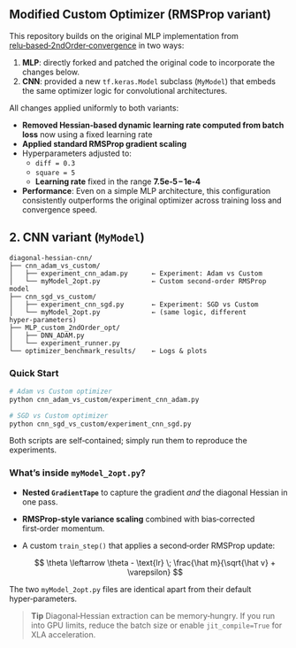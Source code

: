 ## Modified Custom Optimizer (RMSProp variant)

This repository builds on the original MLP implementation from [relu‑based‑2ndOrder‑convergence](https://github.com/YunInSung/relu-based-2ndOrder-convergence) in two ways:

1. **MLP**: directly forked and patched the original code to incorporate the changes below.  
2. **CNN**: provided a new `tf.keras.Model` subclass (`MyModel`) that embeds the same optimizer logic for convolutional architectures.

All changes applied uniformly to both variants:

- **Removed Hessian‑based dynamic learning rate computed from batch loss** now using a fixed learning rate 
- **Applied standard RMSProp gradient scaling**   
- Hyperparameters adjusted to:
  - `diff = 0.3`
  - `square = 5`
  - **Learning rate** fixed in the range **7.5e‑5 – 1e‑4**
- **Performance**: Even on a simple MLP architecture, this configuration consistently outperforms the original optimizer across training loss and convergence speed.

## 2. CNN variant (`MyModel`)

```text
diagonal-hessian-cnn/
├── cnn_adam_vs_custom/
│   ├── experiment_cnn_adam.py      ← Experiment: Adam vs Custom
│   └── myModel_2opt.py             ← Custom second‑order RMSProp model
├── cnn_sgd_vs_custom/
│   ├── experiment_cnn_sgd.py       ← Experiment: SGD vs Custom
│   └── myModel_2opt.py             ← (same logic, different hyper‑parameters)
├── MLP_custom_2ndOrder_opt/
│   ├── DNN_ADAM.py
│   └── experiment_runner.py
└── optimizer_benchmark_results/    ← Logs & plots
```

### Quick Start

```bash
# Adam vs Custom optimizer
python cnn_adam_vs_custom/experiment_cnn_adam.py

# SGD vs Custom optimizer
python cnn_sgd_vs_custom/experiment_cnn_sgd.py
```

Both scripts are self‑contained; simply run them to reproduce the experiments.

### What’s inside `myModel_2opt.py`?

* **Nested `GradientTape`** to capture the gradient *and* the diagonal Hessian in one pass.
* **RMSProp‑style variance scaling** combined with bias‑corrected first‑order momentum.
* A custom `train_step()` that applies a second‑order RMSProp update:

  $$
  \theta \leftarrow \theta - \text{lr} \; \frac{\hat m}{\sqrt{\hat v} + \varepsilon}
  $$

The two `myModel_2opt.py` files are identical apart from their default hyper‑parameters.

> **Tip**
> Diagonal‑Hessian extraction can be memory‑hungry. If you run into GPU limits, reduce the batch size or enable `jit_compile=True` for XLA acceleration.


